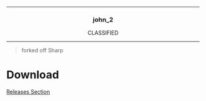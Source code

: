 

---

<h3 align="center">john_2</h3>
<p align="center">CLASSIFIED</p>

---

> forked off Sharp

# Download
[Releases Section](https://github.com/B4mb0u/Sharp/releases)

